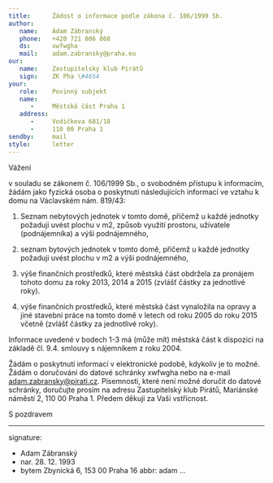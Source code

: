 ```yaml
---
title:      Žádost o informace podle zákona č. 106/1999 Sb.
author:
   name:    Adam Zábranský
   phone:   +420 721 006 868
   ds:      xwfwgha
   mail:    adam.zabransky@praha.eu
our:
   name:    Zastupitelský klub Pirátů
   sign:    ZK Pha \#4654
your:
   role:    Povinný subjekt
   name:    
      -     Městská část Praha 1
   address:
      -     Vodičkova 681/18
      -     110 00 Praha 1
sendby:     mail
style:      letter
---
```


Vážení

v souladu se zákonem č. 106/1999 Sb., o svobodném přístupu k informacím, žádám jako fyzická osoba o poskytnutí následujících informací ve vztahu k domu na Václavském nám. 819/43:

1) Seznam nebytových jednotek v tomto domě, přičemž u každé jednotky požaduji uvést plochu v m2, způsob využití prostoru, uživatele (podnájemníka) a výši podnájemného,

2) seznam bytových jednotek v tomto domě, přičemž u každé jednotky požaduji uvést plochu v m2 a výši podnájemného,

3) výše finančních prostředků, které městská část obdržela za pronájem tohoto domu za roky 2013, 2014 a 2015 (zvlášť částky za jednotlivé roky).

4) výše finančních prostředků, které městská část vynaložila na opravy a jiné stavební práce na tomto domě v letech od roku 2005 do roku 2015 včetně (zvlášť částky za jednotlivé roky).

Informace uvedené v bodech 1-3 má (může mít) městská část k dispozici na základě čl. 9.4. smlouvy s nájemníkem z roku 2004.

Žádám o poskytnutí informací v elektronické podobě, kdykoliv je to možné. Žádám o doručování do datové schránky xwfwgha nebo na e-mail adam.zabransky@pirati.cz. Písemnosti, které není možné doručit do datové schránky, doručujte prosím na adresu Zastupitelský klub Pirátů, Mariánské náměstí 2, 110 00 Praha 1. Předem děkuji za Vaši vstřícnost.

S pozdravem

---
signature:
  - Adam Zábranský
  - nar. 28. 12. 1993
  - bytem Zbynická 6, 153 00 Praha 16
abbr:       adam
...
